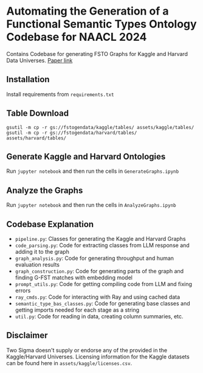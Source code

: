 # Automating the Generation of a Functional Semantic Types Ontology Codebase for NAACL 2024

Contains Codebase for generating FSTO Graphs for Kaggle and Harvard Data Universes. [Paper link](https://aclanthology.org/2024.naacl-industry.21/) 

## Installation
Install requirements from `requirements.txt`

## Table Download
```
gsutil -m cp -r gs://fstogendata/kaggle/tables/ assets/kaggle/tables/
gsutil -m cp -r gs://fstogendata/harvard/tables/ assets/harvard/tables/
```

## Generate Kaggle and Harvard Ontologies
Run `jupyter notebook` and then run the cells in `GenerateGraphs.ipynb`

## Analyze the Graphs
Run `jupyter notebook` and then run the cells in `AnalyzeGraphs.ipynb`

## Codebase Explanation
- `pipeline.py`: Classes for generating the Kaggle and Harvard Graphs
- `code_parsing.py`: Code for extracting classes from LLM response and adding it to the graph
- `graph_analysis.py`: Code for generating throughput and human evaluation results
- `graph_construction.py`: Code for generating parts of the graph and finding G-FST matches with embedding model
- `prompt_utils.py`: Code for getting compiling code from LLM and fixing errors
- `ray_cmds.py`: Code for interacting with Ray and using cached data
- `semantic_type_bas_classes.py`: Code for generating base classes and getting imports needed for each stage as a string
- `util.py`: Code for reading in data, creating column summaries, etc.

## Disclaimer

Two Sigma doesn't supply or endorse any of the provided in the Kaggle/Harvard Universes. Licensing information for the 
Kaggle datasets can be found here in `assets/kaggle/licenses.csv`.
